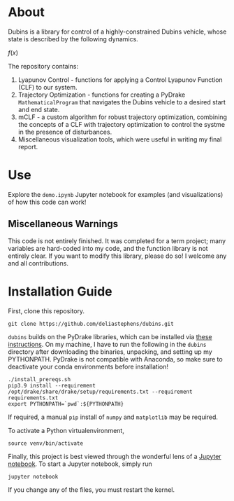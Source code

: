 # About

Dubins is a library for control of a highly-constrained Dubins vehicle, whose state is described by the following dynamics. 

$f(x)$

The repository contains:

1. Lyapunov Control - functions for applying a Control Lyapunov Function (CLF) to our system.
2. Trajectory Optimization - functions for creating a PyDrake `MathematicalProgram` that navigates the Dubins vehicle to a desired start and end state.
3. mCLF - a custom algorithm for robust trajectory optimization, combining the concepts of a CLF with trajectory optimization to control the systme in the presence of disturbances.
4. Miscellaneous visualization tools, which were useful in writing my final report.

# Use
Explore the `demo.ipynb` Jupyter notebook for examples (and visualizations) of how this code can work!

## Miscellaneous Warnings
This code is not entirely finished. It was completed for a term project; many variables are hard-coded into my code, and the function library is not entirely clear. If you want to modify this library, please do so! I welcome any and all contributions.

# Installation Guide
First, clone this repository.
```
git clone https://github.com/deliastephens/dubins.git
```

`dubins` builds on the PyDrake libraries, which can be installed via [these instructions](http://underactuated.csail.mit.edu/drake.html). On my machine, I have to run the following in the `dubins` directory after downloading the binaries, unpacking, and setting up my PYTHONPATH. PyDrake is not compatible with Anaconda, so make sure to deactivate your conda environments before installation!


```
./install_prereqs.sh
pip3.9 install --requirement /opt/drake/share/drake/setup/requirements.txt --requirement requirements.txt
export PYTHONPATH=`pwd`:${PYTHONPATH}
```

If required, a manual `pip` install of `numpy` and `matplotlib` may be required.


To activate a Python virtualenvironment, 
```
source venv/bin/activate
```

Finally, this project is best viewed through the wonderful lens of a [Jupyter notebook](https://jupyter.org/install). To start a Jupyter notebook, simply run
```
jupyter notebook
```

If you change any of the files, you must restart the kernel.


